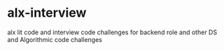 # alx-interview
alx lit code and interview code challenges for backend role 
and other DS and Algorithmic code challenges
